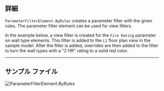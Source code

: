 ## 詳細
`ParameterFilterElement.ByRules` creates a parameter filter with the given rules. The parameter filter element can be used for view filters.

In the example below, a view filter is created for the `Fire Rating` parameter on wall type elements. This filter is added to the `L1` floor plan view in the sample model. After the filter is added, overrides are then added to the filter to turn the wall types with a "2 HR" rating to a solid red color.
___
## サンプル ファイル

![ParameterFilterElement.ByRules](./Revit.Filter.ParameterFilterElement.ByRules_img.jpg)
